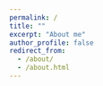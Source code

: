 ```yaml
---
permalink: /
title: ""
excerpt: "About me"
author_profile: false
redirect_from: 
  - /about/
  - /about.html
---
```


